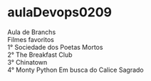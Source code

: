 # aulaDevops0209
Aula de Branchs<br>
Filmes favoritos<br>
1° Sociedade dos Poetas Mortos <br>
2° The Breakfast Club <br>
3° Chinatown <br>
4° Monty Python Em busca do Calice Sagrado
